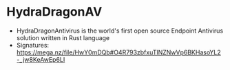 # HydraDragonAV
- HydraDragonAntivirus is the world's first open source Endpoint Antivirus solution written in Rust language
- Signatures: https://mega.nz/file/HwY0mDQb#O4R793zbfxuTlNZNwVp6BKHasoYL2-_jw8KeAwEp6LI

